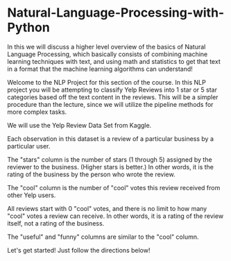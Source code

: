 # Natural-Language-Processing-with-Python
In this we will discuss a higher level overview of the basics of Natural Language Processing, which basically consists of combining machine learning techniques with text, and using math and statistics to get that text in a format that the machine learning algorithms can understand!

Welcome to the NLP Project for this section of the course. In this NLP project you will be attempting to classify Yelp Reviews into 1 star or 5 star categories based off the text content in the reviews. This will be a simpler procedure than the lecture, since we will utilize the pipeline methods for more complex tasks.

We will use the Yelp Review Data Set from Kaggle.

Each observation in this dataset is a review of a particular business by a particular user.

The "stars" column is the number of stars (1 through 5) assigned by the reviewer to the business. (Higher stars is better.) In other words, it is the rating of the business by the person who wrote the review.

The "cool" column is the number of "cool" votes this review received from other Yelp users.

All reviews start with 0 "cool" votes, and there is no limit to how many "cool" votes a review can receive. In other words, it is a rating of the review itself, not a rating of the business.

The "useful" and "funny" columns are similar to the "cool" column.

Let's get started! Just follow the directions below!
